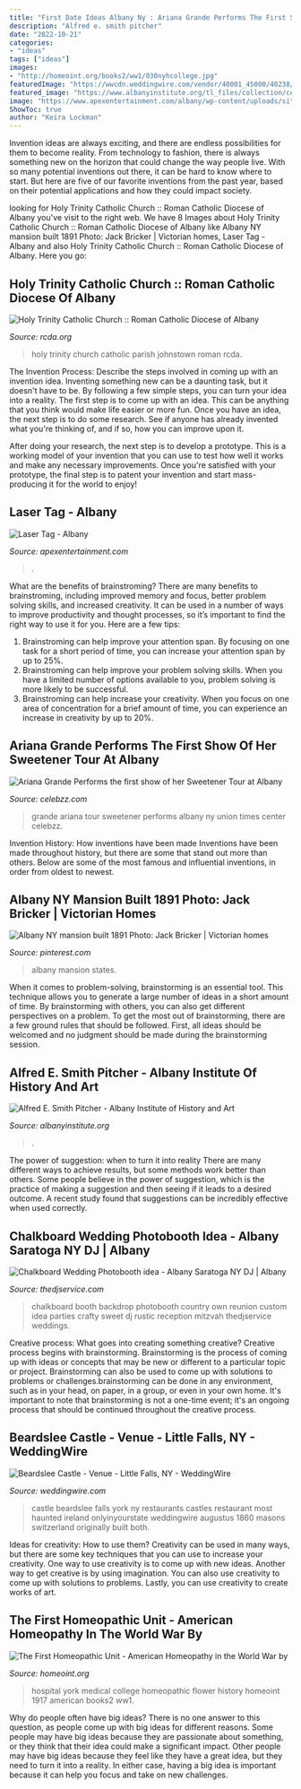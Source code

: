```yaml
---
title: "First Date Ideas Albany Ny : Ariana Grande Performs The First Show Of Her Sweetener Tour At Albany"
description: "Alfred e. smith pitcher"
date: "2022-10-21"
categories:
- "ideas"
tags: ["ideas"]
images:
- "http://homeoint.org/books2/ww1/030nyhcollege.jpg"
featuredImage: "https://wwcdn.weddingwire.com/vendor/40001_45000/40238/thumbnails/1200x1200_1526618329-15d9f09771f90f7c-1522946498852-bc3.jpg"
featured_image: "https://www.albanyinstitute.org/tl_files/collection/ceramics/1993.48_alfred-e.-smith_bottom.jpg"
image: "https://www.apexentertainment.com/albany/wp-content/uploads/sites/7/2020/01/DSC_8382-1024x684.jpg"
ShowToc: true
author: "Keira Lockman"
---
```



Invention ideas are always exciting, and there are endless possibilities for them to become reality. From technology to fashion, there is always something new on the horizon that could change the way people live. With so many potential inventions out there, it can be hard to know where to start. But here are five of our favorite inventions from the past year, based on their potential applications and how they could impact society.

	

		
looking for Holy Trinity Catholic Church :: Roman Catholic Diocese of Albany you've visit to the right web. We have 8 Images about Holy Trinity Catholic Church :: Roman Catholic Diocese of Albany like Albany NY mansion built 1891 Photo: Jack Bricker | Victorian homes, Laser Tag - Albany and also Holy Trinity Catholic Church :: Roman Catholic Diocese of Albany. Here you go:
		
    
## Holy Trinity Catholic Church :: Roman Catholic Diocese Of Albany

<img loading=lazy src="https://www.rcda.org/application/files/3715/2407/2045/Holy-Trinity-Johnstown.jpg" onerror="this.onerror=null;this.src='https://tse4.mm.bing.net/th?id=OIP.wEP3Zk8DRsrYl5pkj5hzJwHaJ3&amp;pid=15.1';" alt="Holy Trinity Catholic Church :: Roman Catholic Diocese of Albany">

_Source: rcda.org_

>holy trinity church catholic parish johnstown roman rcda. 

	

The Invention Process: Describe the steps involved in coming up with an invention idea.
Inventing something new can be a daunting task, but it doesn't have to be. By following a few simple steps, you can turn your idea into a reality.
The first step is to come up with an idea. This can be anything that you think would make life easier or more fun. Once you have an idea, the next step is to do some research. See if anyone has already invented what you're thinking of, and if so, how you can improve upon it.

After doing your research, the next step is to develop a prototype. This is a working model of your invention that you can use to test how well it works and make any necessary improvements. Once you're satisfied with your prototype, the final step is to patent your invention and start mass-producing it for the world to enjoy!

    
## Laser Tag - Albany

<img loading=lazy src="https://www.apexentertainment.com/albany/wp-content/uploads/sites/7/2020/01/DSC_8382-1024x684.jpg" onerror="this.onerror=null;this.src='https://tse4.mm.bing.net/th?id=OIP.Y4y_CS6Dzzsj6_f5mBN2wwHaE8&amp;pid=15.1';" alt="Laser Tag - Albany">

_Source: apexentertainment.com_

>. 

	

What are the benefits of brainstroming?
There are many benefits to brainstroming, including improved memory and focus, better problem solving skills, and increased creativity. It can be used in a number of ways to improve productivity and thought processes, so it’s important to find the right way to use it for you. Here are a few tips: 
1. Brainstroming can help improve your attention span. By focusing on one task for a short period of time, you can increase your attention span by up to 25%. 
2. Brainstroming can help improve your problem solving skills. When you have a limited number of options available to you, problem solving is more likely to be successful. 
3. Brainstroming can help increase your creativity. When you focus on one area of concentration for a brief amount of time, you can experience an increase in creativity by up to 20%.

    
## Ariana Grande Performs The First Show Of Her Sweetener Tour At Albany

<img loading=lazy src="http://www.celebzz.com/wp-content/uploads/2019/03/ariana-grande-performs-the-first-show-of-her-sweetener-tour-at-albany-ny-s-times-union-center-7.jpg" onerror="this.onerror=null;this.src='https://tse4.mm.bing.net/th?id=OIP.wyvIj7fJVKwVUfJJXiEh6QHaJQ&amp;pid=15.1';" alt="Ariana Grande Performs the first show of her Sweetener Tour at Albany">

_Source: celebzz.com_

>grande ariana tour sweetener performs albany ny union times center celebzz. 

	

Invention History: How inventions have been made
Inventions have been made throughout history, but there are some that stand out more than others. Below are some of the most famous and influential inventions, in order from oldest to newest.

    
## Albany NY Mansion Built 1891 Photo: Jack Bricker | Victorian Homes

<img loading=lazy src="https://i.pinimg.com/originals/7f/39/f3/7f39f36707ac9eff50828a9f4e19ed02.jpg" onerror="this.onerror=null;this.src='https://tse1.mm.bing.net/th?id=OIP.0B5r1UNS0XBoULT05D9y7gHaE8&amp;pid=15.1';" alt="Albany NY mansion built 1891 Photo: Jack Bricker | Victorian homes">

_Source: pinterest.com_

>albany mansion states. 

	

When it comes to problem-solving, brainstorming is an essential tool. This technique allows you to generate a large number of ideas in a short amount of time. By brainstorming with others, you can also get different perspectives on a problem. To get the most out of brainstorming, there are a few ground rules that should be followed. First, all ideas should be welcomed and no judgment should be made during the brainstorming session.

    
## Alfred E. Smith Pitcher - Albany Institute Of History And Art

<img loading=lazy src="https://www.albanyinstitute.org/tl_files/collection/ceramics/1993.48_alfred-e.-smith_bottom.jpg" onerror="this.onerror=null;this.src='https://tse2.mm.bing.net/th?id=OIP.vBoW_JuFQY1lvKIR0n0ROAHaHK&amp;pid=15.1';" alt="Alfred E. Smith Pitcher - Albany Institute of History and Art">

_Source: albanyinstitute.org_

>. 

	

The power of suggestion: when to turn it into reality
There are many different ways to achieve results, but some methods work better than others. Some people believe in the power of suggestion, which is the practice of making a suggestion and then seeing if it leads to a desired outcome. A recent study found that suggestions can be incredibly effective when used correctly.

    
## Chalkboard Wedding Photobooth Idea - Albany Saratoga NY DJ | Albany

<img loading=lazy src="https://www.thedjservice.com/blog/wp-content/uploads/2013/09/chalkboard-wedding-photo-booth-booth.jpg" onerror="this.onerror=null;this.src='https://tse2.mm.bing.net/th?id=OIP.VYJMIY4dcJ38w54gxLuOOQHaJ4&amp;pid=15.1';" alt="Chalkboard Wedding Photobooth idea - Albany Saratoga NY DJ | Albany">

_Source: thedjservice.com_

>chalkboard booth backdrop photobooth country own reunion custom idea parties crafty sweet dj rustic reception mitzvah thedjservice weddings. 

	

Creative process: What goes into creating something creative?
Creative process begins with brainstorming. Brainstorming is the process of coming up with ideas or concepts that may be new or different to a particular topic or project. Brainstorming can also be used to come up with solutions to problems or challenges.brainstorming can be done in any environment, such as in your head, on paper, in a group, or even in your own home. It's important to note that brainstorming is not a one-time event; it's an ongoing process that should be continued throughout the creative process.

    
## Beardslee Castle - Venue - Little Falls, NY - WeddingWire

<img loading=lazy src="https://wwcdn.weddingwire.com/vendor/40001_45000/40238/thumbnails/1200x1200_1526618329-15d9f09771f90f7c-1522946498852-bc3.jpg" onerror="this.onerror=null;this.src='https://tse1.mm.bing.net/th?id=OIP.tqUECQLKHv3FZE0rNLnoLAHaE7&amp;pid=15.1';" alt="Beardslee Castle - Venue - Little Falls, NY - WeddingWire">

_Source: weddingwire.com_

>castle beardslee falls york ny restaurants castles restaurant most haunted ireland onlyinyourstate weddingwire augustus 1860 masons switzerland originally built both. 

	

Ideas for creativity: How to use them?
Creativity can be used in many ways, but there are some key techniques that you can use to increase your creativity. One way to use creativity is to come up with new ideas. Another way to get creative is by using imagination. You can also use creativity to come up with solutions to problems. Lastly, you can use creativity to create works of art.

    
## The First Homeopathic Unit - American Homeopathy In The World War By

<img loading=lazy src="http://homeoint.org/books2/ww1/030nyhcollege.jpg" onerror="this.onerror=null;this.src='https://tse3.mm.bing.net/th?id=OIP.AO4EqiGIDVBqSLdTYxbwqQHaEY&amp;pid=15.1';" alt="The First Homeopathic Unit - American Homeopathy in the World War by">

_Source: homeoint.org_

>hospital york medical college homeopathic flower history homeoint 1917 american books2 ww1. 

	

Why do people often have big ideas?
There is no one answer to this question, as people come up with big ideas for different reasons. Some people may have big ideas because they are passionate about something, or they think that their idea could make a significant impact. Other people may have big ideas because they feel like they have a great idea, but they need to turn it into a reality. In either case, having a big idea is important because it can help you focus and take on new challenges.

